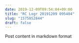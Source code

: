 ```yaml
---
date: 2019-12-09T09:54:04+09:00
title: "RC Logr 20191209 095404"
slug: "1575852844"
draft: false
---
```


Post content in markdown format
